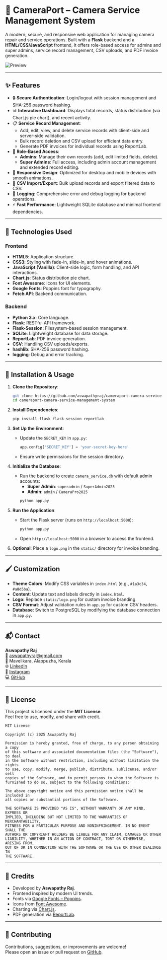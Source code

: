 # 📸 CameraPort – Camera Service Management System

A modern, secure, and responsive web application for managing camera repair and service operations. Built with a **Flask** backend and a **HTML/CSS/JavaScript** frontend, it offers role-based access for admins and super admins, service record management, CSV uploads, and PDF invoice generation.

![Preview](/preview-images/preview.png)
<!-- Replace with your actual screenshot -->

---

## ✨ Features

- 🔒 **Secure Authentication**: Login/logout with session management and SHA-256 password hashing.
- 📊 **Interactive Dashboard**: Displays total records, status distribution (via Chart.js pie chart), and recent activity.
- 📋 **Service Record Management**:
  - Add, edit, view, and delete service records with client-side and server-side validation.
  - Bulk record deletion and CSV upload for efficient data entry.
  - Generate PDF invoices for individual records using ReportLab.
- 👑 **Role-Based Access**:
  - **Admins**: Manage their own records (add, edit limited fields, delete).
  - **Super Admins**: Full access, including admin account management and extended record editing.
- 📱 **Responsive Design**: Optimized for desktop and mobile devices with smooth animations.
- 📂 **CSV Import/Export**: Bulk upload records and export filtered data to CSV.
- 🔔 **Logging**: Comprehensive error and debug logging for backend operations.
- ⚡ **Fast Performance**: Lightweight SQLite database and minimal frontend dependencies.

---

## 🧰 Technologies Used

### Frontend
- **HTML5**: Application structure.
- **CSS3**: Styling with fade-in, slide-in, and hover animations.
- **JavaScript (Vanilla)**: Client-side logic, form handling, and API interactions.
- **Chart.js**: Status distribution pie chart.
- **Font Awesome**: Icons for UI elements.
- **Google Fonts**: Poppins font for typography.
- **Fetch API**: Backend communication.

### Backend
- **Python 3.x**: Core language.
- **Flask**: RESTful API framework.
- **Flask-Session**: Filesystem-based session management.
- **SQLite**: Lightweight database for data storage.
- **ReportLab**: PDF invoice generation.
- **CSV**: Handling CSV uploads/exports.
- **hashlib**: SHA-256 password hashing.
- **logging**: Debug and error tracking.

---

## 🚀 Installation & Usage

1. **Clone the Repository**:
   ```bash
   git clone https://github.com/aswapathyraj/cameraport-camera-service-management-system.git
   cd cameraport-camera-service-management-system
   ```

2. **Install Dependencies**:
   ```bash
   pip install flask flask-session reportlab
   ```

3. **Set Up the Environment**:
   - Update the `SECRET_KEY` in `app.py`:
     ```python
     app.config['SECRET_KEY'] = 'your-secret-key-here'
     ```
   - Ensure write permissions for the session directory.

4. **Initialize the Database**:
   - Run the backend to create `camera_service.db` with default admin accounts:
     - **Super Admin**: `superadmin` / `SuperAdmin2025`
     - **Admin**: `admin` / `CameraPro2025`
     ```bash
     python app.py
     ```

5. **Run the Application**:
   - Start the Flask server (runs on `http://localhost:5000`):
     ```bash
     python app.py
     ```
   - Open `http://localhost:5000` in a browser to access the frontend.

6. **Optional**: Place a `logo.png` in the `static/` directory for invoice branding.

---

## 🖌️ Customization

- **Theme Colors**: Modify CSS variables in `index.html` (e.g., `#1a3c34`, `#a8d5ba`).
- **Content**: Update text and labels directly in `index.html`.
- **Logo**: Replace `static/logo.png` for custom invoice branding.
- **CSV Format**: Adjust validation rules in `app.py` for custom CSV headers.
- **Database**: Switch to PostgreSQL by modifying the database connection in `app.py`.

---

## 📬 Contact

**Aswapathy Raj**  
📧 [aswapathyraj@gmail.com](mailto:aswapathyraj@gmail.com)  
📍 Mavelikara, Alappuzha, Kerala  
🌐 [LinkedIn](https://www.linkedin.com/in/aswapathy-raj-b9417a2b5)  
📸 [Instagram](https://www.instagram.com/aswapathy_raj/)  
💻 [GitHub](https://github.com/aswapathyraj)

---

## 🧾 License

This project is licensed under the **MIT License**.  
Feel free to use, modify, and share with credit.

```text
MIT License

Copyright (c) 2025 Aswapathy Raj

Permission is hereby granted, free of charge, to any person obtaining a copy
of this software and associated documentation files (the "Software"), to deal
in the Software without restriction, including without limitation the rights
to use, copy, modify, merge, publish, distribute, sublicense, and/or sell
copies of the Software, and to permit persons to whom the Software is
furnished to do so, subject to the following conditions:

The above copyright notice and this permission notice shall be included in
all copies or substantial portions of the Software.

THE SOFTWARE IS PROVIDED "AS IS", WITHOUT WARRANTY OF ANY KIND, EXPRESS OR
IMPLIED, INCLUDING BUT NOT LIMITED TO THE WARRANTIES OF MERCHANTABILITY,
FITNESS FOR A PARTICULAR PURPOSE AND NONINFRINGEMENT. IN NO EVENT SHALL THE
AUTHORS OR COPYRIGHT HOLDERS BE LIABLE FOR ANY CLAIM, DAMAGES OR OTHER
LIABILITY, WHETHER IN AN ACTION OF CONTRACT, TORT OR OTHERWISE, ARISING FROM,
OUT OF OR IN CONNECTION WITH THE SOFTWARE OR THE USE OR OTHER DEALINGS IN
THE SOFTWARE.
```

---

## 🙌 Credits

- Developed by **Aswapathy Raj**.
- Frontend inspired by modern UI trends.
- Fonts via [Google Fonts – Poppins](https://fonts.google.com/specimen/Poppins).
- Icons from [Font Awesome](https://fontawesome.com).
- Charting via [Chart.js](https://www.chartjs.org).
- PDF generation via [ReportLab](https://www.reportlab.com).

---

## 🤝 Contributing

Contributions, suggestions, or improvements are welcome!  
Please open an issue or pull request on [GitHub](https://github.com/aswapathyraj/cameraport-camera-service-management-system).
